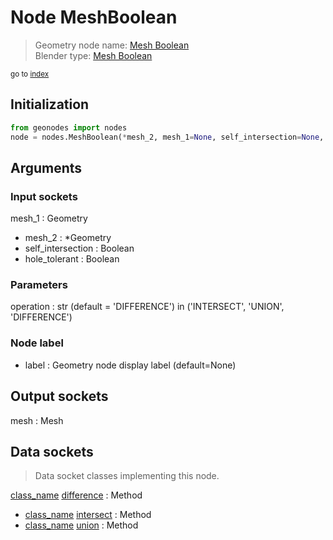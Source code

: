 
# Node MeshBoolean

> Geometry node name: [Mesh Boolean](https://docs.blender.org/manual/en/latest/modeling/geometry_nodes/material/mesh_boolean.html)<br>
  Blender type: [Mesh Boolean](https://docs.blender.org/api/current/bpy.types.GeometryNodeMeshBoolean.html)
  
<sub>go to [index](/docs/index.md)</sub>

## Initialization

```python
from geonodes import nodes
node = nodes.MeshBoolean(*mesh_2, mesh_1=None, self_intersection=None, hole_tolerant=None, operation='DIFFERENCE', label=None)
```



## Arguments


### Input sockets

mesh_1 : Geometry
- mesh_2 : *Geometry
- self_intersection : Boolean
- hole_tolerant : Boolean

### Parameters

operation : str (default = 'DIFFERENCE') in ('INTERSECT', 'UNION', 'DIFFERENCE')

### Node label

- label : Geometry node display label (default=None)

## Output sockets

mesh : Mesh

## Data sockets

> Data socket classes implementing this node.
  
[class_name](/docs/sockets/Mesh.md) [difference](/docs/sockets/Mesh.md#difference) : Method
- [class_name](/docs/sockets/Mesh.md) [intersect](/docs/sockets/Mesh.md#intersect) : Method
- [class_name](/docs/sockets/Mesh.md) [union](/docs/sockets/Mesh.md#union) : Method
  
